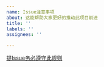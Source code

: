 ```yaml
---
name: Issue注意事项
about: 这能帮助大家更好的推动此项目前进
title: ''
labels: ''
assignees: ''

---
```


[提Issue务必遵守此规则](https://github.com/MustangYM/WeChatExtension-ForMac/wiki/Issues%E6%B3%A8%E6%84%8F%E4%BA%8B%E9%A1%B9)
